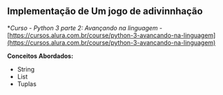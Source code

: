 ## **Implementação de Um jogo de adivinnhação**

**Curso - Python 3 parte 2: Avançando na linguagem* - [https://cursos.alura.com.br/course/python-3-avancando-na-linguagem](https://cursos.alura.com.br/course/python-3-avancando-na-linguagem)

**Conceitos Abordados:**

 - String
 - List
 - Tuplas